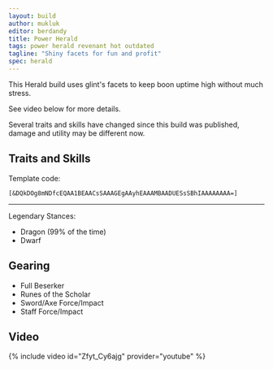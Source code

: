 ```yaml
---
layout: build
author: mukluk
editor: berdandy
title: Power Herald
tags: power herald revenant hot outdated
tagline: "Shiny facets for fun and profit"
spec: herald
---
```


This Herald build uses glint's facets to keep boon uptime high without much stress.

See video below for more details. 

Several traits and skills have changed since this build was published, damage and utility may be different now.

## Traits and Skills

Template code:

`[&DQkDOg8mNDfcEQAA1BEAACsSAAAGEgAAyhEAAAMBAADUESsSBhIAAAAAAAA=]`

---

Legendary Stances:
- Dragon <span data-aw2-key="F1" data-aw2-skill="28085"></span> (99% of the time)
- Dwarf <span data-aw2-key="F1" data-aw2-skill="28419"></span>

<div
  data-armory-embed='specializations'
  data-armory-ids='3,15,52'
  data-armory-3-traits='1761,1760,1719'
  data-armory-15-traits='1767,1786,1800'
  data-armory-52-traits='1716,1738,1803'
>
</div>


## Gearing

- Full Beserker
- Runes of the Scholar
- Sword/Axe Force/Impact
- Staff Force/Impact

## Video
{% include video id="Zfyt_Cy6ajg" provider="youtube" %}
